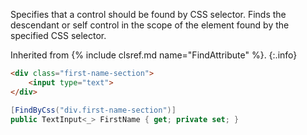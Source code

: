 Specifies that a control should be found by CSS selector. Finds the descendant or self control in the scope of the element found by the specified CSS selector.

Inherited from {% include clsref.md name="FindAttribute" %}.
{:.info}

```html
<div class="first-name-section">
    <input type="text">
</div>
```
```cs
[FindByCss("div.first-name-section")]
public TextInput<_> FirstName { get; private set; }
```